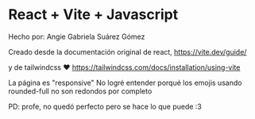# React + Vite + Javascript

Hecho por: Angie Gabriela Suárez Gómez

Creado desde la documentación original 
de react, https://vite.dev/guide/

y de tailwindcss ♥ https://tailwindcss.com/docs/installation/using-vite

La página es "responsive" 
No logré entender porqué los emojis usando rounded-full no son redondos por completo

PD: profe, no quedó perfecto pero se hace lo que puede :3